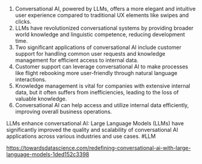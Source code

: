 1. Conversational AI, powered by LLMs, offers a more elegant and intuitive user experience compared to traditional UX elements like swipes and clicks.
2. LLMs have revolutionized conversational systems by providing broader world knowledge and linguistic competence, reducing development time.
3. Two significant applications of conversational AI include customer support for handling common user requests and knowledge management for efficient access to internal data.
4. Customer support can leverage conversational AI to make processes like flight rebooking more user-friendly through natural language interactions.
5. Knowledge management is vital for companies with extensive internal data, but it often suffers from inefficiencies, leading to the loss of valuable knowledge.
6. Conversational AI can help access and utilize internal data efficiently, improving overall business operations.

LLMs enhance conversational AI: Large Language Models (LLMs) have significantly improved the quality and scalability of conversational AI applications across various industries and use cases.
#LLM 

https://towardsdatascience.com/redefining-conversational-ai-with-large-language-models-1ded152c3398